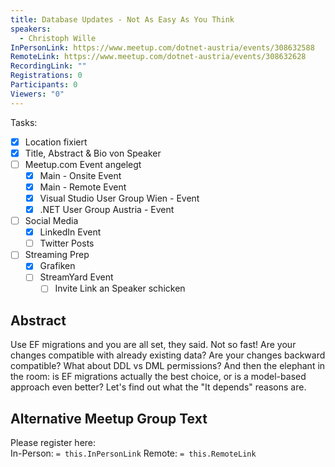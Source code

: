 ```yaml
---
title: Database Updates - Not As Easy As You Think
speakers:
  - Christoph Wille
InPersonLink: https://www.meetup.com/dotnet-austria/events/308632588
RemoteLink: https://www.meetup.com/dotnet-austria/events/308632628
RecordingLink: ""
Registrations: 0
Participants: 0
Viewers: "0"
---
```

Tasks:
- [x] Location fixiert
- [x] Title, Abstract & Bio von Speaker
- [ ] Meetup.com Event angelegt
	- [x] Main - Onsite Event
	- [x] Main - Remote Event
	- [x] Visual Studio User Group Wien - Event
	- [x] .NET User Group Austria - Event
- [ ] Social Media
	- [x] LinkedIn Event
	- [ ] Twitter Posts
- [ ] Streaming Prep
	- [x] Grafiken
	- [ ] StreamYard Event
		- [ ] Invite Link an Speaker schicken

## Abstract
Use EF migrations and you are all set, they said. Not so fast! Are your changes compatible with already existing data? Are your changes backward compatible? What about DDL vs DML permissions? And then the elephant in the room: is EF migrations actually the best choice, or is a model-based approach even better? Let's find out what the "It depends" reasons are.


## Alternative Meetup Group Text

Please register here:  
In-Person: `= this.InPersonLink`
Remote: `= this.RemoteLink`

